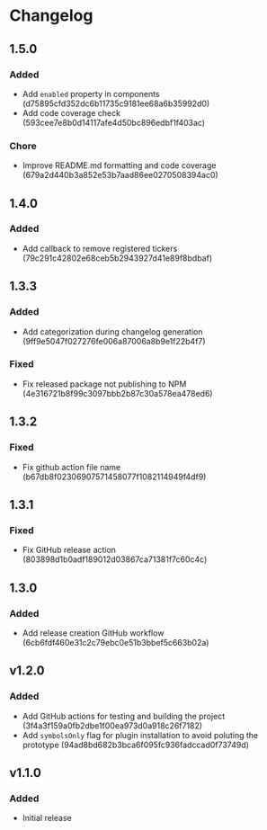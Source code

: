 # Changelog

## 1.5.0
### Added
- Add `enabled` property in components (d75895cfd352dc6b11735c9181ee68a6b35992d0)
- Add code coverage check (593cee7e8b0d14117afe4d50bc896edbf1f403ac)

### Chore
- Improve README.md formatting and code coverage (679a2d440b3a852e53b7aad86ee0270508394ac0)

## 1.4.0
### Added
- Add callback to remove registered tickers (79c291c42802e68ceb5b2943927d41e89f8bdbaf)

## 1.3.3
### Added
- Add categorization during changelog generation (9ff9e5047f027276fe006a87006a8b9e1f22b4f7)

### Fixed
- Fix released package not publishing to NPM (4e316721b8f99c3097bbb2b87c30a578ea478ed6)

## 1.3.2
### Fixed
- Fix github action file name (b67db8f02306907571458077f1082114949f4df9)

## 1.3.1
### Fixed
- Fix GitHub release action (803898d1b0adf189012d03867ca71381f7c60c4c)

## 1.3.0
### Added
- Add release creation GitHub workflow (6cb6fdf460e31c2c79ebc0e51b3bbef5c663b02a)

## v1.2.0
### Added
- Add GitHub actions for testing and building the project (3f4a3f159a0fb2dbe1f00ea973d0a918c26f7182)
- Add `symbolsOnly` flag for plugin installation to avoid poluting the prototype (94ad8bd682b3bca6f095fc936fadccad0f73749d)

## v1.1.0
### Added
- Initial release